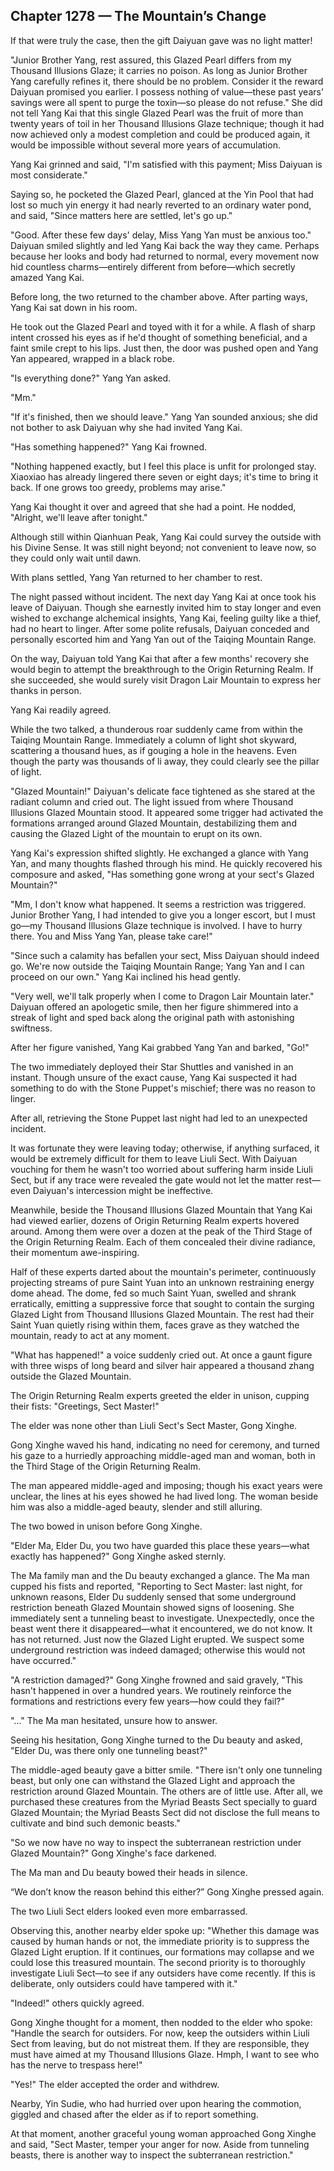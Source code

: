 ## Chapter 1278 — The Mountain’s Change

If that were truly the case, then the gift Daiyuan gave was no light matter!

"Junior Brother Yang, rest assured, this Glazed Pearl differs from my Thousand Illusions Glaze; it carries no poison. As long as Junior Brother Yang carefully refines it, there should be no problem. Consider it the reward Daiyuan promised you earlier. I possess nothing of value—these past years’ savings were all spent to purge the toxin—so please do not refuse." She did not tell Yang Kai that this single Glazed Pearl was the fruit of more than twenty years of toil in her Thousand Illusions Glaze technique; though it had now achieved only a modest completion and could be produced again, it would be impossible without several more years of accumulation.

Yang Kai grinned and said, "I'm satisfied with this payment; Miss Daiyuan is most considerate."

Saying so, he pocketed the Glazed Pearl, glanced at the Yin Pool that had lost so much yin energy it had nearly reverted to an ordinary water pond, and said, "Since matters here are settled, let's go up."

"Good. After these few days' delay, Miss Yang Yan must be anxious too." Daiyuan smiled slightly and led Yang Kai back the way they came. Perhaps because her looks and body had returned to normal, every movement now hid countless charms—entirely different from before—which secretly amazed Yang Kai.

Before long, the two returned to the chamber above. After parting ways, Yang Kai sat down in his room.

He took out the Glazed Pearl and toyed with it for a while. A flash of sharp intent crossed his eyes as if he'd thought of something beneficial, and a faint smile crept to his lips. Just then, the door was pushed open and Yang Yan appeared, wrapped in a black robe.

"Is everything done?" Yang Yan asked.

"Mm."

"If it's finished, then we should leave." Yang Yan sounded anxious; she did not bother to ask Daiyuan why she had invited Yang Kai.

"Has something happened?" Yang Kai frowned.

"Nothing happened exactly, but I feel this place is unfit for prolonged stay. Xiaoxiao has already lingered there seven or eight days; it's time to bring it back. If one grows too greedy, problems may arise."

Yang Kai thought it over and agreed that she had a point. He nodded, "Alright, we'll leave after tonight."

Although still within Qianhuan Peak, Yang Kai could survey the outside with his Divine Sense. It was still night beyond; not convenient to leave now, so they could only wait until dawn.

With plans settled, Yang Yan returned to her chamber to rest.

The night passed without incident. The next day Yang Kai at once took his leave of Daiyuan. Though she earnestly invited him to stay longer and even wished to exchange alchemical insights, Yang Kai, feeling guilty like a thief, had no heart to linger. After some polite refusals, Daiyuan conceded and personally escorted him and Yang Yan out of the Taiqing Mountain Range.

On the way, Daiyuan told Yang Kai that after a few months' recovery she would begin to attempt the breakthrough to the Origin Returning Realm. If she succeeded, she would surely visit Dragon Lair Mountain to express her thanks in person.

Yang Kai readily agreed.

While the two talked, a thunderous roar suddenly came from within the Taiqing Mountain Range. Immediately a column of light shot skyward, scattering a thousand hues, as if gouging a hole in the heavens. Even though the party was thousands of li away, they could clearly see the pillar of light.

"Glazed Mountain!" Daiyuan's delicate face tightened as she stared at the radiant column and cried out. The light issued from where Thousand Illusions Glazed Mountain stood. It appeared some trigger had activated the formations arranged around Glazed Mountain, destabilizing them and causing the Glazed Light of the mountain to erupt on its own.

Yang Kai's expression shifted slightly. He exchanged a glance with Yang Yan, and many thoughts flashed through his mind. He quickly recovered his composure and asked, "Has something gone wrong at your sect's Glazed Mountain?"

"Mm, I don't know what happened. It seems a restriction was triggered. Junior Brother Yang, I had intended to give you a longer escort, but I must go—my Thousand Illusions Glaze technique is involved. I have to hurry there. You and Miss Yang Yan, please take care!"

"Since such a calamity has befallen your sect, Miss Daiyuan should indeed go. We're now outside the Taiqing Mountain Range; Yang Yan and I can proceed on our own." Yang Kai inclined his head gently.

"Very well, we'll talk properly when I come to Dragon Lair Mountain later." Daiyuan offered an apologetic smile, then her figure shimmered into a streak of light and sped back along the original path with astonishing swiftness.

After her figure vanished, Yang Kai grabbed Yang Yan and barked, "Go!"

The two immediately deployed their Star Shuttles and vanished in an instant. Though unsure of the exact cause, Yang Kai suspected it had something to do with the Stone Puppet's mischief; there was no reason to linger.

After all, retrieving the Stone Puppet last night had led to an unexpected incident.

It was fortunate they were leaving today; otherwise, if anything surfaced, it would be extremely difficult for them to leave Liuli Sect. With Daiyuan vouching for them he wasn't too worried about suffering harm inside Liuli Sect, but if any trace were revealed the gate would not let the matter rest—even Daiyuan's intercession might be ineffective.

Meanwhile, beside the Thousand Illusions Glazed Mountain that Yang Kai had viewed earlier, dozens of Origin Returning Realm experts hovered around. Among them were over a dozen at the peak of the Third Stage of the Origin Returning Realm. Each of them concealed their divine radiance, their momentum awe-inspiring.

Half of these experts darted about the mountain's perimeter, continuously projecting streams of pure Saint Yuan into an unknown restraining energy dome ahead. The dome, fed so much Saint Yuan, swelled and shrank erratically, emitting a suppressive force that sought to contain the surging Glazed Light from Thousand Illusions Glazed Mountain. The rest had their Saint Yuan quietly rising within them, faces grave as they watched the mountain, ready to act at any moment.

"What has happened!" a voice suddenly cried out. At once a gaunt figure with three wisps of long beard and silver hair appeared a thousand zhang outside the Glazed Mountain.

The Origin Returning Realm experts greeted the elder in unison, cupping their fists: "Greetings, Sect Master!"

The elder was none other than Liuli Sect's Sect Master, Gong Xinghe.

Gong Xinghe waved his hand, indicating no need for ceremony, and turned his gaze to a hurriedly approaching middle-aged man and woman, both in the Third Stage of the Origin Returning Realm.

The man appeared middle-aged and imposing; though his exact years were unclear, the lines at his eyes showed he had lived long. The woman beside him was also a middle-aged beauty, slender and still alluring.

The two bowed in unison before Gong Xinghe.

"Elder Ma, Elder Du, you two have guarded this place these years—what exactly has happened?" Gong Xinghe asked sternly.

The Ma family man and the Du beauty exchanged a glance. The Ma man cupped his fists and reported, "Reporting to Sect Master: last night, for unknown reasons, Elder Du suddenly sensed that some underground restriction beneath Glazed Mountain showed signs of loosening. She immediately sent a tunneling beast to investigate. Unexpectedly, once the beast went there it disappeared—what it encountered, we do not know. It has not returned. Just now the Glazed Light erupted. We suspect some underground restriction was indeed damaged; otherwise this would not have occurred."

"A restriction damaged?" Gong Xinghe frowned and said gravely, "This hasn't happened in over a hundred years. We routinely reinforce the formations and restrictions every few years—how could they fail?"

"..." The Ma man hesitated, unsure how to answer.

Seeing his hesitation, Gong Xinghe turned to the Du beauty and asked, "Elder Du, was there only one tunneling beast?"

The middle-aged beauty gave a bitter smile. "There isn't only one tunneling beast, but only one can withstand the Glazed Light and approach the restriction around Glazed Mountain. The others are of little use. After all, we purchased these creatures from the Myriad Beasts Sect specially to guard Glazed Mountain; the Myriad Beasts Sect did not disclose the full means to cultivate and bind such demonic beasts."

"So we now have no way to inspect the subterranean restriction under Glazed Mountain?" Gong Xinghe's face darkened.

The Ma man and Du beauty bowed their heads in silence.

“We don’t know the reason behind this either?” Gong Xinghe pressed again.

The two Liuli Sect elders looked even more embarrassed.

Observing this, another nearby elder spoke up: "Whether this damage was caused by human hands or not, the immediate priority is to suppress the Glazed Light eruption. If it continues, our formations may collapse and we could lose this treasured mountain. The second priority is to thoroughly investigate Liuli Sect—to see if any outsiders have come recently. If this is deliberate, only outsiders could have tampered with it."

"Indeed!" others quickly agreed.

Gong Xinghe thought for a moment, then nodded to the elder who spoke: "Handle the search for outsiders. For now, keep the outsiders within Liuli Sect from leaving, but do not mistreat them. If they are responsible, they must have aimed at my Thousand Illusions Glaze. Hmph, I want to see who has the nerve to trespass here!"

"Yes!" The elder accepted the order and withdrew.

Nearby, Yin Sudie, who had hurried over upon hearing the commotion, giggled and chased after the elder as if to report something.

At that moment, another graceful young woman approached Gong Xinghe and said, "Sect Master, temper your anger for now. Aside from tunneling beasts, there is another way to inspect the subterranean restriction."